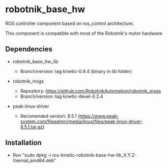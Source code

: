 # robotnik_base_hw

ROS controller component based on ros_control architecture. 

This component is compatible with most of the Robotnik's motor hardware.

## Dependencies

* robotnik_base_hw_lib
  * Branch/version: tag kinetic-0.9.4 (binary in lib folder)

* robotnik_msgs 
  * Repository: https://github.com/RobotnikAutomation/robotnik_msgs
  * Branch/version: tag kinetic-devel-0.2.4


* peak-linux-driver
  * Recomended version: 8.5.1 (https://www.peak-system.com/fileadmin/media/linux/files/peak-linux-driver-8.5.1.tar.gz)

## Installation

* Run "sudo dpkg -i ros-kinetic-robotnik-base-hw-lib_X.Y.Z-0xenial_amd64.deb" 

